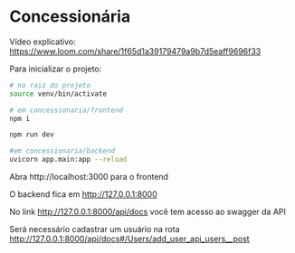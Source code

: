 # Concessionária

Vídeo explicativo: https://www.loom.com/share/1f65d1a39179479a9b7d5eaff9696f33

Para inicializar o projeto:

```bash
# na raiz do projeto
source venv/bin/activate

# em concessionaria/frontend
npm i

npm run dev

#em concessionaria/backend
uvicorn app.main:app --reload
```
Abra http://localhost:3000 para o frontend

O backend fica em http://127.0.0.1:8000

No link http://127.0.0.1:8000/api/docs você tem acesso ao swagger da API

Será necessário cadastrar um usuário na rota http://127.0.0.1:8000/api/docs#/Users/add_user_api_users__post
